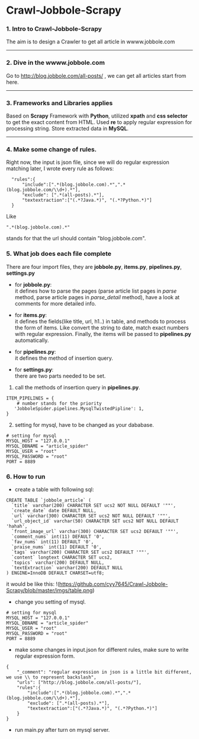 # Crawl-Jobbole-Scrapy

### 1. Intro to Crawl-Jobbole-Scrapy  

The aim is to design a Crawler to get all article in wwww.jobbole.com   

---
### 2. Dive in the wwww.jobbole.com
Go to http://blog.jobbole.com/all-posts/ , we can get all articles start from here.    

---
### 3. Frameworks and Libraries applies 
Based on <b>Scrapy</b> Framework with <b>Python</b>, utilized <b>xpath</b> and <b>css selector</b> to get the exact content from HTML. Used <b>re</b> to apply regular expression for processing string.
Store extracted data in <b>MySQL</b>.

---

### 4. Make some change of rules.
Right now, the input is json file, since we will do regular expression matching later, I wrote every rule as follows:
```
  "rules":{
      "include":[".*(blog.jobbole.com).*",".*(blog.jobbole.com/\\d+).*"],
      "exclude": [".*(all-posts).*"],
      "textextraction":["(.*?Java.*)", "(.*?Python.*)"]
  }
```
Like   
```
".*(blog.jobbole.com).*"
```
stands for that the url should contain "blog.jobbole.com".   

### 5. What job does each file complete
There are four import files, they are <b>jobbole.py</b>, <b>items.py</b>, <b>pipelines.py</b>, <b>settings.py</b>   

- for <b>jobbole.py</b>:   
  it defines how to parse the pages (parse article list pages in <i>parse</i> method, parse article pages in <i>parse_detail</i> method), have a look at comments for more detailed info.
  
- for <b>items.py</b>:   
it defines the fields(like title, url, h1..) in table, and methods to process the form of items. Like convert the string to date, match exact numbers with regular expression. Finally, the items will be passed to <b>pipelines.py</b> automatically.  

- for <b>pipelines.py</b>:  
it defines the method of insertion query.

- for <b>settings.py</b>:  
there are two parts needed to be set.
1. call the methods of insertion query in <b>pipelines.py</b>. 
```
ITEM_PIPELINES = {
    # number stands for the priority
   'JobboleSpider.pipelines.MysqlTwistedPipline': 1,
}
```
2. setting for mysql, have to be changed as your dababase.  
```
# setting for mysql
MYSQL_HOST = "127.0.0.1"
MYSQL_DBNAME = "article_spider"
MYSQL_USER = "root"
MYSQL_PASSWORD = "root"
PORT = 8889
```

### 6. How to run
- create a table with following sql:
```
CREATE TABLE `jobbole_article` (
  `title` varchar(200) CHARACTER SET ucs2 NOT NULL DEFAULT '""',
  `create_date` date DEFAULT NULL,
  `url` varchar(300) CHARACTER SET ucs2 NOT NULL DEFAULT '""',
  `url_object_id` varchar(50) CHARACTER SET ucs2 NOT NULL DEFAULT 'hahah',
  `front_image_url` varchar(300) CHARACTER SET ucs2 DEFAULT '""',
  `comment_nums` int(11) DEFAULT '0',
  `fav_nums` int(11) DEFAULT '0',
  `praise_nums` int(11) DEFAULT '0',
  `tags` varchar(200) CHARACTER SET ucs2 DEFAULT '""',
  `content` longtext CHARACTER SET ucs2,
  `topics` varchar(200) DEFAULT NULL,
  `textExtraction` varchar(200) DEFAULT NULL
) ENGINE=InnoDB DEFAULT CHARSET=utf8;
```
it would be like this:
!(https://github.com/cyy7645/Crawl-Jobbole-Scrapy/blob/master/imgs/table.png)  

- change you setting of mysql. 
```
# setting for mysql
MYSQL_HOST = "127.0.0.1"
MYSQL_DBNAME = "article_spider"
MYSQL_USER = "root"
MYSQL_PASSWORD = "root"
PORT = 8889
```

- make some changes in input.json for different rules, make sure to write regular expression form.  
```
{
    "_comment": "regular expression in json is a little bit different, we use \\ to represent backslash",
    "urls": ["http://blog.jobbole.com/all-posts/"],
    "rules":{
        "include":[".*(blog.jobbole.com).*",".*(blog.jobbole.com/\\d+).*"],
        "exclude": [".*(all-posts).*"],
        "textextraction":["(.*?Java.*)", "(.*?Python.*)"]
    }
}
```

- run main.py after turn on mysql server.
